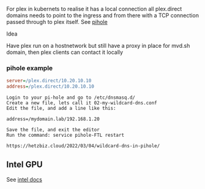 For plex in kubernets to realise it has a local connection all plex.direct domains needs to point to the ingress and from there with a TCP connection passed through to plex itself. See [pihole](#pihole-example)



Idea

Have plex run on a hostnetwork but still have a proxy in place for mvd.sh domain, then plex clients can contact it locally

### pihole example

```ini
server=/plex.direct/10.20.10.10
address=/plex.direct/10.20.10.10
```

```
Login to your pi-hole and go to /etc/dnsmasq.d/
Create a new file, lets call it 02-my-wildcard-dns.conf
Edit the file, and add a line like this:

address=/mydomain.lab/192.168.1.20

Save the file, and exit the editor
Run the command: service pihole-FTL restart

https://hetzbiz.cloud/2022/03/04/wildcard-dns-in-pihole/
```

## Intel GPU

See [intel docs](../../../k3s-cluster/Intel/README.MD)